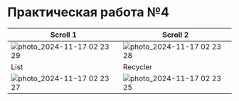 # Практическая работа №4

| Scroll 1 | Scroll 2 |
|---|---|
| ![photo_2024-11-17 02 23 29](https://github.com/user-attachments/assets/9eda2d96-f31f-4827-b9b0-e49d92a89932) | ![photo_2024-11-17 02 23 28](https://github.com/user-attachments/assets/8a14255e-e89b-485f-a0a8-942f4c89e111) |
| List | Recycler |
| ![photo_2024-11-17 02 23 27](https://github.com/user-attachments/assets/5461a840-73d6-4395-aa39-27f2ad98cddb) | ![photo_2024-11-17 02 23 25](https://github.com/user-attachments/assets/1587633d-db04-470c-8ad9-b4f7dfa4d27b) |
